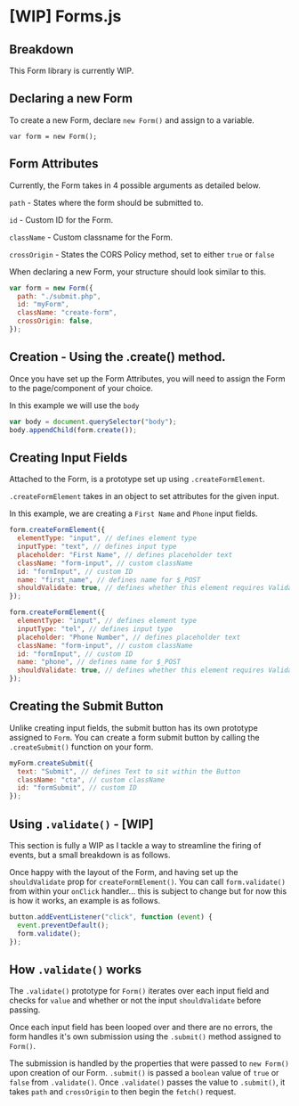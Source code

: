 # [WIP] Forms.js

## Breakdown

This Form library is currently WIP.

## Declaring a new Form

To create a new Form, declare `new Form()` and assign to a variable.

```
var form = new Form();
```

## Form Attributes

Currently, the Form takes in 4 possible arguments as detailed below.

`path` - States where the form should be submitted to.

`id` - Custom ID for the Form.

`className` - Custom classname for the Form.

`crossOrigin` - States the CORS Policy method, set to either `true` or `false`

When declaring a new Form, your structure should look similar to this.

```javascript
var form = new Form({
  path: "./submit.php",
  id: "myForm",
  className: "create-form",
  crossOrigin: false,
});
```

## Creation - Using the .create() method.

Once you have set up the Form Attributes, you will need to assign the Form to the page/component of your choice.

In this example we will use the `body`

```javascript
var body = document.querySelector("body");
body.appendChild(form.create());
```

## Creating Input Fields

Attached to the Form, is a prototype set up using `.createFormElement`.

`.createFormElement` takes in an object to set attributes for the given input.

In this example, we are creating a `First Name` and `Phone` input fields.

```javascript
form.createFormElement({
  elementType: "input", // defines element type
  inputType: "text", // defines input type
  placeholder: "First Name", // defines placeholder text
  className: "form-input", // custom className
  id: "formInput", // custom ID
  name: "first_name", // defines name for $_POST
  shouldValidate: true, // defines whether this element requires Validation
});

form.createFormElement({
  elementType: "input", // defines element type
  inputType: "tel", // defines input type
  placeholder: "Phone Number", // defines placeholder text
  className: "form-input", // custom className
  id: "formInput", // custom ID
  name: "phone", // defines name for $_POST
  shouldValidate: true, // defines whether this element requires Validation
});
```

## Creating the Submit Button

Unlike creating input fields, the submit button has its own prototype assigned to `Form`. You can create a form submit button by calling the `.createSubmit()` function on your form. 

```javascript
myForm.createSubmit({
  text: "Submit", // defines Text to sit within the Button
  className: "cta", // custom className
  id: "formSubmit", // custom ID
});
```


## Using `.validate()` - [WIP]

This section is fully a WIP as I tackle a way to streamline the firing of events, but a small breakdown is as follows.

Once happy with the layout of the Form, and having set up the `shouldValidate` prop for `createFormElement()`. You can call `form.validate()` from within your `onClick` handler... this is subject to change but for now this is how it works, an example is as follows.

```javascript
button.addEventListener("click", function (event) {
  event.preventDefault();
  form.validate();
});
```

## How `.validate()` works

The `.validate()` prototype for `Form()` iterates over each input field and checks for `value` and whether or not the input `shouldValidate` before passing.

Once each input field has been looped over and there are no errors, the form handles it's own submission using the `.submit()` method assigned to `Form()`.

The submission is handled by the properties that were passed to `new Form()` upon creation of our Form. `.submit()` is passed a `boolean` value of `true` or `false` from `.validate()`. Once `.validate()` passes the value to `.submit()`, it takes `path` and `crossOrigin` to then begin the `fetch()` request. 



